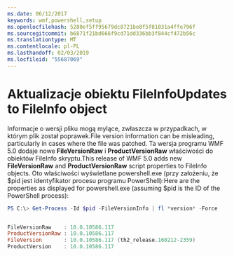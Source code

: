 ```yaml
---
ms.date: 06/12/2017
keywords: wmf,powershell,setup
ms.openlocfilehash: 5280ef5ff95679dc8721be8f5f81031a4ffe796f
ms.sourcegitcommit: b6871f21bd666f9cd71dd336bb3f844cf472b56c
ms.translationtype: MT
ms.contentlocale: pl-PL
ms.lasthandoff: 02/03/2019
ms.locfileid: "55687069"
---
```

# <a name="updates-to-fileinfo-object"></a><span data-ttu-id="1abfc-102">Aktualizacje obiektu FileInfo</span><span class="sxs-lookup"><span data-stu-id="1abfc-102">Updates to FileInfo object</span></span>
<span data-ttu-id="1abfc-103">Informacje o wersji pliku mogą mylące, zwłaszcza w przypadkach, w którym plik został poprawek.</span><span class="sxs-lookup"><span data-stu-id="1abfc-103">File version information can be misleading, particularly in cases where the file was patched.</span></span> <span data-ttu-id="1abfc-104">Ta wersja programu WMF 5.0 dodaje nowe **FileVersionRaw** i **ProductVersionRaw** właściwości do obiektów FileInfo skryptu.</span><span class="sxs-lookup"><span data-stu-id="1abfc-104">This release of WMF 5.0 adds new **FileVersionRaw** and **ProductVersionRaw** script properties to FileInfo objects.</span></span> <span data-ttu-id="1abfc-105">Oto właściwości wyświetlane powershell.exe (przy założeniu, że $pid jest identyfikator procesu programu PowerShell):</span><span class="sxs-lookup"><span data-stu-id="1abfc-105">Here are the properties as displayed for powershell.exe (assuming $pid is the ID of the PowerShell process):</span></span>

```powershell
PS C:\> Get-Process -Id $pid -FileVersionInfo | fl *version* -Force


FileVersionRaw    : 10.0.10586.117
ProductVersionRaw : 10.0.10586.117
FileVersion       : 10.0.10586.117 (th2_release.160212-2359)
ProductVersion    : 10.0.10586.117
